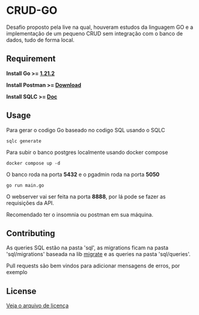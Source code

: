 # CRUD-GO
Desafio proposto pela live na qual, houveram estudos da linguagem GO e a implementação de um pequeno CRUD sem integração com o banco de dados, tudo de forma local.

## Requirement

**Install Go >= [1.21.2](https://go.dev/doc/install)**

**Install Postman >= [Download](https://www.postman.com/downloads/)**

**Install SQLC >= [Doc](https://docs.sqlc.dev/en/stable/overview/install.html)**

## Usage

Para gerar o codigo Go baseado no codigo SQL usando o SQLC  
```SH
sqlc generate
```  

Para subir o banco postgres localmente usando docker compose  
```SH
docker compose up -d
```  

O banco roda na porta **5432** e o pgadmin roda na porta **5050**

```SH
go run main.go
```
O webserver vai ser feita na porta **8888**, por lá pode se fazer as requisições da API.

Recomendado ter o insomnia ou postman em sua máquina.

## Contributing

As queries SQL estão na pasta 'sql', as migrations ficam na pasta 'sql/migrations' baseada na lib [migrate](https://github.com/golang-migrate/migrate) e as queries na pasta 'sql/queries'.

Pull requests são bem vindos para adicionar mensagens de erros, por exemplo

## License

[Veja o arquivo de licença](https://github.com/stherzada/CRUD---GO/blob/main/LICENSE)
